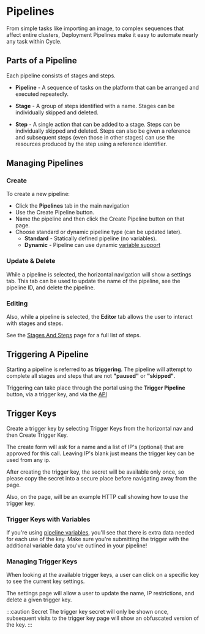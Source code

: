 # Pipelines

From simple tasks like importing an image, to complex sequences that affect entire clusters, Deployment Pipelines make it easy to automate nearly any task within Cycle.

## Parts of a Pipeline
Each pipeline consists of stages and steps. 

* **Pipeline** - A sequence of tasks on the platform that can be arranged and executed repeatedly.

* **Stage** - A group of steps identified with a name. Stages can be individually skipped and deleted.

* **Step** - A single action that can be added to a stage. Steps can be individually skipped and deleted. Steps can also be given a reference and subsequent steps (even those in other stages) can use the resources produced by the step using a reference identifier.

## Managing Pipelines

### Create

To create a new pipeline:
* Click the **Pipelines** tab in the main navigation 
* Use the Create Pipeline button. 
* Name the pipeline and then click the Create Pipeline button on that page. 
* Choose standard or dynamic pipeline type (can be updated later).
    * **Standard** - Statically defined pipeline (no variables).
    * **Dynamic** - Pipeline can use dynamic [variable support](/reference/pipelines/variables/)

### Update & Delete
While a pipeline is selected, the horizontal navigation will show a settings tab.  This tab can be used to update the name of the pipeline, see the pipeline ID, and delete the pipeline.

### Editing
Also, while a pipeline is selected, the **Editor** tab allows the user to interact with stages and steps.

See the [Stages And Steps](/reference/pipelines/stages-and-steps) page for a full list of steps.


## Triggering A Pipeline
Starting a pipeline is referred to as **triggering**.  The pipeline will attempt to complete all stages and steps that are not **"paused"** or **"skipped"**.  

Triggering can take place through the portal using the **Trigger Pipeline** button, via a trigger key, and via the [API](https://api-docs.cycle.io/docs/public-api/create-pipeline-job)


## Trigger Keys
Create a trigger key by selecting Trigger Keys from the 
horizontal nav and then Create Trigger Key.

The create form will ask for a name and a list of IP's (optional) that are approved for this call. Leaving IP's blank just means the trigger key can be used from any ip.

After creating the trigger key, the secret will be available only once, so please copy the secret into a secure place before navigating away from the page.

Also, on the page, will be an example HTTP call showing how to use the trigger key. 

### Trigger Keys with Variables
If you're using [pipeline variables](/reference/pipelines/variables/), you'll see that there is extra data needed for each use of the key.  Make sure you're submitting the trigger with the additional variable data you've outlined in your pipeline!

### Managing Trigger Keys
When looking at the available trigger keys, a user can click on a specific key to see the current key settings.  

The settings page will allow a user to update the name, IP restrictions, and delete a given trigger key.  

:::caution Secret
The trigger key secret will only be shown once, subsequent visits to the trigger key page will show an obfuscated version of the key.
:::



